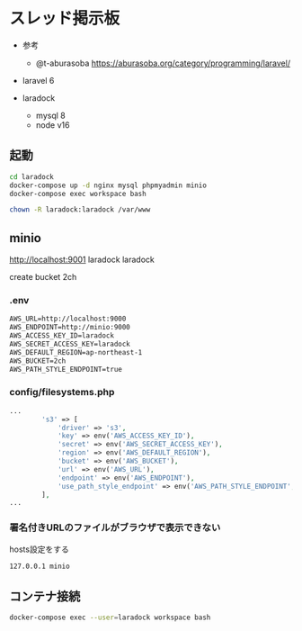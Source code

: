# スレッド掲示板

- 参考
  - @t-aburasoba <https://aburasoba.org/category/programming/laravel/>

- laravel 6
- laradock
  - mysql 8
  - node v16

## 起動

```Bash
cd laradock
docker-compose up -d nginx mysql phpmyadmin minio
docker-compose exec workspace bash

chown -R laradock:laradock /var/www
```

## minio

<http://localhost:9001>
laradock
laradock

create bucket 2ch

### .env

```txt
AWS_URL=http://localhost:9000
AWS_ENDPOINT=http://minio:9000
AWS_ACCESS_KEY_ID=laradock
AWS_SECRET_ACCESS_KEY=laradock
AWS_DEFAULT_REGION=ap-northeast-1
AWS_BUCKET=2ch
AWS_PATH_STYLE_ENDPOINT=true
```

### config/filesystems.php

```php
...
        's3' => [
            'driver' => 's3',
            'key' => env('AWS_ACCESS_KEY_ID'),
            'secret' => env('AWS_SECRET_ACCESS_KEY'),
            'region' => env('AWS_DEFAULT_REGION'),
            'bucket' => env('AWS_BUCKET'),
            'url' => env('AWS_URL'),
            'endpoint' => env('AWS_ENDPOINT'),
            'use_path_style_endpoint' => env('AWS_PATH_STYLE_ENDPOINT', false),
        ],
...
```

### 署名付きURLのファイルがブラウザで表示できない

hosts設定をする

```txt
127.0.0.1 minio
```

## コンテナ接続

```Bash
docker-compose exec --user=laradock workspace bash
```
